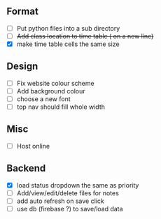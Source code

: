 ## Format
- [ ] Put python files into a sub directory
- [ ] ~~Add class location to time table ( on a new line)~~
- [X] make time table cells the same size

## Design
- [ ] Fix website colour scheme
- [ ] Add background colour 
- [ ] choose a new font
- [ ] top nav should fill whole width

## Misc
- [ ] Host online

## Backend
- [x] load status dropdown the same as priority
- [ ] Add/view/edit/delete files for notes
- [ ] add auto refresh on save click
- [ ] use db (firebase ?) to save/load data
